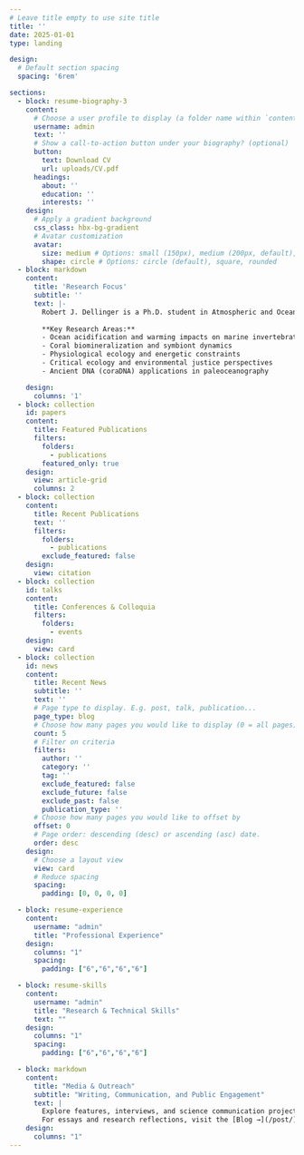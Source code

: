 ```yaml
---
# Leave title empty to use site title
title: ''
date: 2025-01-01
type: landing

design:
  # Default section spacing
  spacing: '6rem'

sections:
  - block: resume-biography-3
    content:
      # Choose a user profile to display (a folder name within `content/authors/`)
      username: admin
      text: ''
      # Show a call-to-action button under your biography? (optional)
      button:
        text: Download CV
        url: uploads/CV.pdf
      headings:
        about: ''
        education: ''
        interests: ''
    design:
      # Apply a gradient background
      css_class: hbx-bg-gradient
      # Avatar customization
      avatar:
        size: medium # Options: small (150px), medium (200px, default), large (320px), xl (400px), xxl (500px)
        shape: circle # Options: circle (default), square, rounded
  - block: markdown
    content:
      title: 'Research Focus'
      subtitle: ''
      text: |-
        Robert J. Dellinger is a Ph.D. student in Atmospheric and Oceanic Sciences at UCLA, specializing in biogeochemistry, under the mentorship of Dr. Aradhna Tripati. Rob's research explores the interactive effects of ocean acidification and warming on marine organisms by assessing their physiological responses to projected climate change scenarios. By employing mechanistic approaches, they aim to predict how changes at the organismal level could scale up to influence broader ecosystem functions.
        
        **Key Research Areas:**
        - Ocean acidification and warming impacts on marine invertebrates
        - Coral biomineralization and symbiont dynamics
        - Physiological ecology and energetic constraints
        - Critical ecology and environmental justice perspectives
        - Ancient DNA (coraDNA) applications in paleoceanography

    design:
      columns: '1'
  - block: collection
    id: papers
    content:
      title: Featured Publications
      filters:
        folders:
          - publications
        featured_only: true
    design:
      view: article-grid
      columns: 2
  - block: collection
    content:
      title: Recent Publications
      text: ''
      filters:
        folders:
          - publications
        exclude_featured: false
    design:
      view: citation
  - block: collection
    id: talks
    content:
      title: Conferences & Colloquia
      filters:
        folders:
          - events
    design:
      view: card
  - block: collection
    id: news
    content:
      title: Recent News
      subtitle: ''
      text: ''
      # Page type to display. E.g. post, talk, publication...
      page_type: blog
      # Choose how many pages you would like to display (0 = all pages)
      count: 5
      # Filter on criteria
      filters:
        author: ''
        category: ''
        tag: ''
        exclude_featured: false
        exclude_future: false
        exclude_past: false
        publication_type: ''
      # Choose how many pages you would like to offset by
      offset: 0
      # Page order: descending (desc) or ascending (asc) date.
      order: desc
    design:
      # Choose a layout view
      view: card
      # Reduce spacing
      spacing:
        padding: [0, 0, 0, 0]

  - block: resume-experience
    content:
      username: "admin"
      title: "Professional Experience"
    design:
      columns: "1"
      spacing:
        padding: ["6","6","6","6"]

  - block: resume-skills
    content:
      username: "admin"
      title: "Research & Technical Skills"
      text: ""
    design:
      columns: "1"
      spacing:
        padding: ["6","6","6","6"]

  - block: markdown
    content:
      title: "Media & Outreach"
      subtitle: "Writing, Communication, and Public Engagement"
      text: |
        Explore features, interviews, and science communication projects highlighting ocean–climate research and collaborative storytelling.  
        For essays and research reflections, visit the [Blog →](/post/).
    design:
      columns: "1"
---
```

